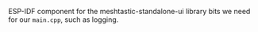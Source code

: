 ESP-IDF component for the meshtastic-standalone-ui library bits we need for our `main.cpp`, such as logging.